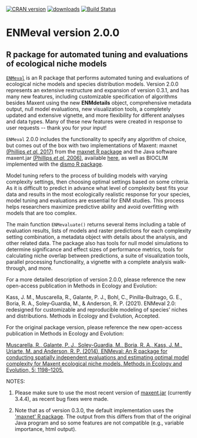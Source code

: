 [![CRAN version](https://www.r-pkg.org/badges/version/ENMeval)](https://CRAN.R-project.org/package=ENMeval) [![downloads](https://cranlogs.r-pkg.org:443/badges/grand-total/ENMeval?color=orange)](https://cranlogs.r-pkg.org:443/badges/grand-total/ENMeval?color=orange) [![Build Status](https://travis-ci.com/jamiemkass/ENMeval.svg?branch=master)](https://travis-ci.com/jamiemkass/ENMeval)

# ENMeval version 2.0.0

## R package for automated tuning and evaluations of ecological niche models

[`ENMeval`](https://cran.r-project.org/package=ENMeval) is an R package that performs automated tuning and evaluations of ecological niche models and species distribution models. Version 2.0.0 represents an extensive restructure and expansion of version 0.3.1, and has many new features, including customizable specification of algorithms besides Maxent using the new **ENMdetails** object, comprehensive metadata output, null model evaluations, new visualization tools, a completely updated and extensive vignette, and more flexibility for different analyses and data types. Many of these new features were created in response to user requests -- thank you for your input!

`ENMeval` 2.0.0 includes the functionality to specify any algorithm of choice, but comes out of the box with two implementations of Maxent: maxnet [(Phillips *et al.* 2017)](https://onlinelibrary.wiley.com/doi/full/10.1111/ecog.03049) from the [maxnet R package](https://cran.r-project.org/package=maxnet) and the Java software maxent.jar [(Phillips *et al.* 2006)](https://doi.org/10.1016/j.ecolmodel.2005.03.026), available [here](http://biodiversityinformatics.amnh.org/open_source/maxent/), as well as BIOCLIM implemented with the [dismo R package](https://cran.r-project.org/package=dismo).

Model tuning refers to the process of building models with varying complexity settings, then choosing optimal settings based on some criteria. As it is difficult to predict in advance what level of complexity best fits your data and results in the most ecologically realistic response for your species, model tuning and evaluations are essential for ENM studies. This process helps researchers maximize predictive ability and avoid overfitting with models that are too complex. 

The main function `ENMevaluate()` returns several items including a table of evaluation results, lists of models and raster predictions for each complexity setting combination, a metadata object with details about the analysis, and other related data. The package also has tools for null model simulations to determine significance and effect sizes of performance metrics, tools for calculating niche overlap between predictions, a suite of visualization tools, parallel processing functionality, a vignette with a complete analysis walk-through, and more. 

For a more detailed description of version 2.0.0, please reference the new open-access publication in Methods in Ecology and Evolution:

Kass, J. M., Muscarella, R., Galante, P. J., Bohl, C., Pinilla-Buitrago, G. E., Boria, R. A., Soley‐Guardia, M., & Anderson, R. P. (2021). ENMeval 2.0: redesigned for customizable and reproducible modeling of species’ niches and distributions. Methods in Ecology and Evolution, Accepted.

For the original package version, please reference the new open-access publication in Methods in Ecology and Evolution:

[Muscarella, R., Galante, P. J., Soley-Guardia, M., Boria, R. A., Kass, J. M., Uriarte, M. and Anderson, R. P. (2014), ENMeval: An R package for conducting spatially independent evaluations and estimating optimal model complexity for Maxent ecological niche models. Methods in Ecology and Evolution, 5: 1198–1205.](http://onlinelibrary.wiley.com/doi/10.1111/2041-210X.12261/full)

NOTES:

1. Please make sure to use the most recent version of [maxent.jar](https://biodiversityinformatics.amnh.org/open_source/maxent/) (currently 3.4.4), as recent bug fixes were made.

2. Note that as of version 0.3.0, the default implementation uses the ['maxnet' R package](https://cran.r-project.org/package=maxnet). The output from this differs from that of the original Java program and so some features are not compatible (e.g., variable importance, html output).
